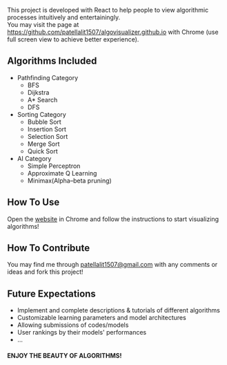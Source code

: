 This project is developed with React to help people to view algorithmic processes intuitively and entertainingly. <br/>
You may visit the page at <a href="https://github.com/patellalit1507/algovisualizer.github.io/">https://github.com/patellalit1507/algovisualizer.github.io</a> with Chrome (use full screen view to achieve better experience).

## Algorithms Included

- Pathfinding Category
  - BFS
  - Dijkstra
  - A\* Search
  - DFS
- Sorting Category
  - Bubble Sort
  - Insertion Sort
  - Selection Sort
  - Merge Sort
  - Quick Sort
- AI Category
  - Simple Perceptron
  - Approximate Q Learning
  - Minimax(Alpha–beta pruning)

## How To Use

Open the <a href="https://patellalit1507.github.io/algovisualizer.github.io/">website</a> in Chrome and follow the instructions to start visualizing algorithms!

## How To Contribute

You may find me through <a >patellalit1507@gmail.com</a> with any comments or ideas and fork this project!

## Future Expectations

- Implement and complete descriptions & tutorials of different algorithms
- Customizable learning parameters and model architectures
- Allowing submissions of codes/models
- User rankings by their models' performances
- ...

#### ENJOY THE BEAUTY OF ALGORITHMS!
